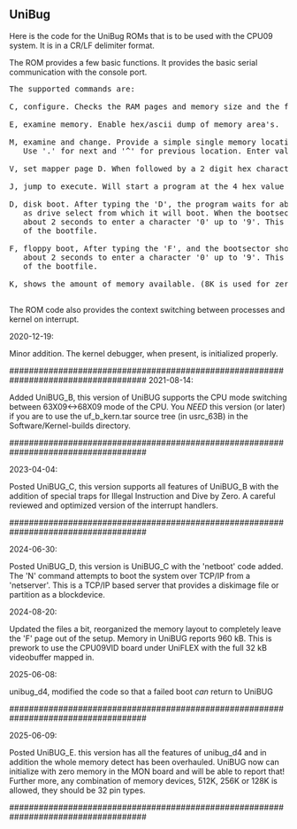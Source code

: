 ## UniBug

Here is the code for the UniBug ROMs that is to be used with the CPU09 system. It is in a CR/LF delimiter format.

The ROM provides a few basic functions. It provides the basic serial communication with the console port.

<pre>
The supported commands are:

C, configure. Checks the RAM pages and memory size and the functioning of the system timer

E, examine memory. Enable hex/ascii dump of memory area's.

M, examine and change. Provide a simple single memory location show, next, previous and change function
   Use '.' for next and '^' for previous location. Enter valid hex to change byte content.
   
V, set mapper page D. When followed by a 2 digit hex character that page is mapped in at $D000-$DFFF.

J, jump to execute. Will start a program at the 4 hex value typed after the 'J'. 

D, disk boot. After typing the 'D', the program waits for about 2 seconds, In that time a '0' or '1' may be typed
   as drive select from which it will boot. When the bootsector shows the 'uniflex' message, you have
   about 2 seconds to enter a character '0' up to '9'. This will be appended the 'uniflex' as the name
   of the bootfile.

F, floppy boot, After typing the 'F', and the bootsector shows the 'uniflex' message, you have
   about 2 seconds to enter a character '0' up to '9'. This will be appended the 'uniflex' as the name
   of the bootfile.
   
K, shows the amount of memory available. (8K is used for zero page and stack)

</pre>


The ROM code also provides the context switching between processes and kernel on interrupt.

2020-12-19:

Minor addition. The kernel debugger, when present, is initialized properly.

####################################################################################
2021-08-14:

Added UniBUG_B, this version of UniBUG supports the CPU mode switching between
63X09<->68X09 mode of the CPU. You _NEED_ this version (or later) if you are to use
the uf_b_kern.tar source tree (in usrc_63B) in the Software/Kernel-builds directory.

####################################################################################

2023-04-04:

Posted UniBUG_C, this version supports all features of UniBUG_B with the addition of 
special traps for Illegal Instruction and Dive by Zero. A careful reviewed and optimized
version of the interrupt handlers.

####################################################################################

2024-06-30:

Posted UniBUG_D, this version is UniBUG_C with the 'netboot' code added. The 'N' command
attempts to boot the system over TCP/IP from a 'netserver'. This is a TCP/IP based 
server that provides a diskimage file or partition as a blockdevice.

2024-08-20:

Updated the files a bit, reorganized the memory layout to completely leave the 'F' page
out of the setup. Memory in UniBUG reports 960 kB. This is prework to use the CPU09VID
board under UniFLEX with the full 32 kB videobuffer mapped in.

2025-06-08:

unibug_d4, modified the code so that a failed boot _can_ return to UniBUG

####################################################################################

2025-06-09:

Posted UniBUG_E. this version has all the features of unibug_d4 and in addition the
whole memory detect has been overhauled. UniBUG now can initialize with zero memory
in the MON board and will be able to report that!  Further more, any combination of
memory devices, 512K, 256K or 128K is allowed, they should be 32 pin types.

####################################################################################
